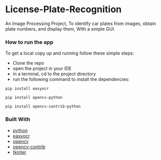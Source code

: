 # License-Plate-Recognition

An Image Processing Project, To identify car plates from images, obtain plate numbers, and display them, With a simple GUI.

### How to run the app

To get a local copy up and running follow these simple steps:
- Clone the repo
- open the project in your IDE
- in a terminal, cd to the project directory
- run the following command to install the dependencies:
```
pip install easyocr 
```
```
pip install opencv-python
```
```
pip install opencv-contrib-python
```

### Built With

- [python](https://www.python.org/)
- [easyocr](https://pypi.org/project/easyocr/)
- [opencv](https://pypi.org/project/opencv-python/)
- [opencv-contrib](https://pypi.org/project/opencv-contrib-python/)
- [tkinter](https://docs.python.org/3/library/tkinter.html)
